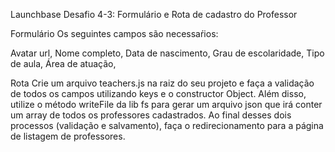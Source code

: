 Launchbase
Desafio 4-3: Formulário e Rota de cadastro do Professor

Formulário
Os seguintes campos são necessaŕios:

Avatar url,
Nome completo, 
Data de nascimento,
Grau de escolaridade,
Tipo de aula,
Área de atuação,

Rota
Crie um arquivo teachers.js na raiz do seu projeto e faça a validação de todos os campos utilizando keys e o constructor Object. Além disso, utilize o método writeFile da lib fs para gerar um arquivo json que irá conter um array de todos os professores cadastrados. Ao final desses dois processos (validação e salvamento), faça o redirecionamento para a página de listagem de professores.
